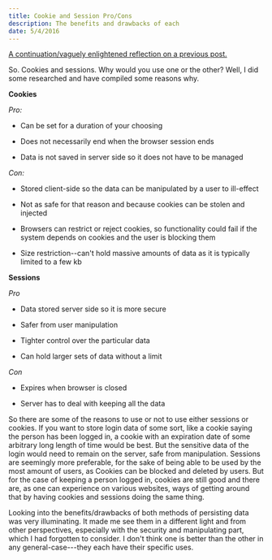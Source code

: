 ```yaml
---
title: Cookie and Session Pro/Cons
description: The benefits and drawbacks of each
date: 5/4/2016
---
```


[A continuation/vaguely enlightened reflection on a previous post.](http://ssunday.github.io/2016/cookies-and-sessions/)

So. Cookies and sessions. Why would you use one or the other? Well, I did some researched and have compiled some reasons why.

**Cookies**

*Pro:*

* Can be set for a duration of your choosing

* Does not necessarily end when the browser session ends

* Data is not saved in server side so it does not have to be managed

*Con:*

* Stored client-side so the data can be manipulated by a user to ill-effect

* Not as safe for that reason and because cookies can be stolen and injected

* Browsers can restrict or reject cookies, so functionality could fail if the system depends on cookies and the user is blocking them

* Size restriction--can't hold massive amounts of data as it is typically limited to a few kb


**Sessions**

*Pro*

* Data stored server side so it is more secure

* Safer from user manipulation

* Tighter control over the particular data

* Can hold larger sets of data without a limit

*Con*

* Expires when browser is closed

* Server has to deal with keeping all the data


So there are some of the reasons to use or not to use either sessions or cookies. If you want to store login data of some sort, like a cookie saying the person has been logged in, a cookie with an expiration date of some arbitrary long length of time would be best. But the sensitive data of the login would need to remain on the server, safe from manipulation. Sessions are seemingly more preferable, for the sake of being able to be used by the most amount of users, as Cookies can be blocked and deleted by users. But for the case of keeping a person logged in, cookies are still good and there are, as one can experience on various websites, ways of getting around that by having cookies and sessions doing the same thing.

Looking into the benefits/drawbacks of both methods of persisting data was very illuminating. It made me see them in a different light and from other perspectives, especially with the security and manipulating part, which I had forgotten to consider. I don't think one is better than the other in any general-case---they each have their specific uses.
